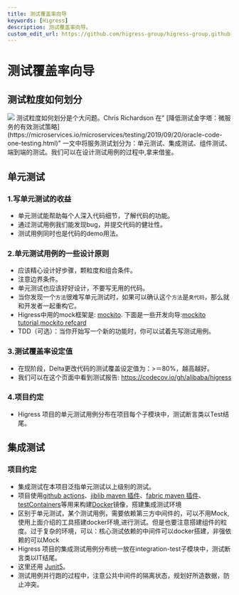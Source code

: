 ```yaml
---
title: 测试覆盖率向导
keywords: [Higress]
description: 测试覆盖率向导。
custom_edit_url: https://github.com/higress-group/higress-group.github.io/blob/master/i18n/zh-cn/docusaurus-plugin-content-docs/current/developers/contributor-guide/test-coverage-guide_dev.md
---
```


# 测试覆盖率向导

## 测试粒度如何划分
  <img src="https://microservices.io/i/test-pyramid.jpeg" />
        测试粒度如何划分是个大问题。Chris Richardson 在" [降低测试金字塔：微服务的有效测试策略](https://microservices.io/microservices/testing/2019/09/20/oracle-code-one-testing.html)" 一文中将服务测试划分为：单元测试、集成测试、组件测试、端到端的测试。我们可以在设计测试用例的过程中,拿来借鉴。

## 单元测试

### 1.写单元测试的收益 
  * 单元测试能帮助每个人深入代码细节，了解代码的功能。
  * 通过测试用例我们能发现bug，并提交代码的健壮性。
  * 测试用例同时也是代码的demo用法。
### 2.单元测试用例的一些设计原则 
  * 应该精心设计好步骤，颗粒度和组合条件。
  * 注意边界条件。
  * 单元测试也应该好好设计，不要写无用的代码。
  * 当你发现一个`方法`很难写单元测试时，如果可以确认这个`方法`是`臭代码`，那么就和开发者一起重构它。
  * Higress中用的mock框架是: [mockito](http://site.mockito.org/). 下面是一些开发向导:[mockito tutorial](http://www.baeldung.com/bdd-mockito),[mockito refcard](https://dzone.com/refcardz/mockito)
  * TDD（可选）：当你开始写一个新的功能时，你可以试着先写测试用例。 
### 3.测试覆盖率设定值
  * 在现阶段，Delta更改代码的测试覆盖设定值为：>＝80%，越高越好。
  * 我们可以在这个页面中看到测试报告: https://codecov.io/gh/alibaba/higress
### 4.项目约定
  * Higress 项目的单元测试用例分布在项目每个子模块中，测试断言类以Test结尾。

## 集成测试

### 项目约定  
  * 集成测试在本项目泛指单元测试以上级别的测试。
  * 项目使用[github actions](https://help.github.com/cn/actions/automating-your-workflow-with-github-actions)、[jiblib maven 插件](https://github.com/GoogleContainerTools/jib)、[fabric maven 插件](https://github.com/fabric8io/fabric8-maven-plugin)、[testContainers](https://github.com/testcontainers/testcontainers-java)等用来构建[Docker](https://www.docker.com/)镜像，搭建集成测试环境 
  * 区别于单元测试，某个测试用例，需要依赖第三方中间件的，可以不用Mock, 使用上面介绍的工具搭建docker环境,进行测试。但是也要注意搭建组件的粒度。过于复杂的环境，可以：核心测试依赖的中间件可以docker搭建，非强依赖的可以Mock
  * Higress 项目的集成测试用例分布统一放在integration-test子模块中，测试断言类以IT结尾。
  * 这里还用 [Junit5](https://junit.org/junit5/)。 
  * 测试用例并行跑的过程中，注意公共中间件的隔离状态，规划好所造数据，防止冲突。
